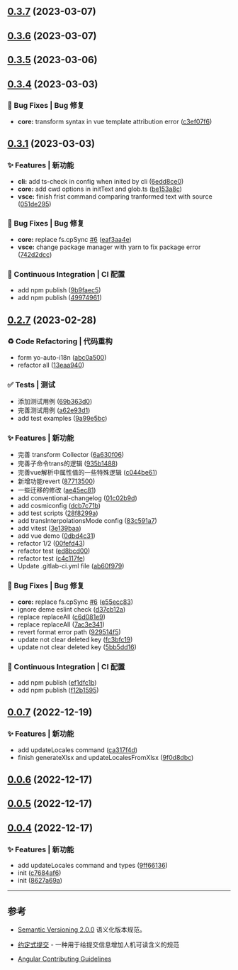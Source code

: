 ## [0.3.7](https://gitcn.yostar.net:8888/hangxing.bao/auto-i18n/compare/v0.3.6...v0.3.7) (2023-03-07)



## [0.3.6](https://gitcn.yostar.net:8888/hangxing.bao/auto-i18n/compare/v0.3.5...v0.3.6) (2023-03-07)



## [0.3.5](https://gitcn.yostar.net:8888/hangxing.bao/auto-i18n/compare/v0.3.4...v0.3.5) (2023-03-06)



## [0.3.4](https://gitcn.yostar.net:8888/hangxing.bao/auto-i18n/compare/v0.3.1...v0.3.4) (2023-03-03)


### 🐛 Bug Fixes | Bug 修复

* **core:** transform syntax in vue template attribution error ([c3ef07f6](https://gitcn.yostar.net:8888/hangxing.bao/auto-i18n/-/commit/c3ef07f685c662f7024be63532163ad553f5e481))



## [0.3.1](https://gitcn.yostar.net:8888/hangxing.bao/auto-i18n/compare/v0.2.7...v0.3.1) (2023-03-03)


### ✨ Features | 新功能

* **cli:** add ts-check in config when inited by cli ([6edd8ce0](https://gitcn.yostar.net:8888/hangxing.bao/auto-i18n/-/commit/6edd8ce07beeecb60b9ccaec76fca3b7345e9593))
* **core:** add cwd options in initText and glob.ts ([be153a8c](https://gitcn.yostar.net:8888/hangxing.bao/auto-i18n/-/commit/be153a8ca239f77d7187b3da086f576f71669f06))
* **vsce:** finish frist command comparing tranformed text with source ([051de295](https://gitcn.yostar.net:8888/hangxing.bao/auto-i18n/-/commit/051de295d5c299d5bf28e750d04160b5ccd86a97))


### 🐛 Bug Fixes | Bug 修复

* **core:** replace fs.cpSync [#6](https://gitcn.yostar.net:8888/hangxing.bao/auto-i18n/issues/6) ([eaf3aa4e](https://gitcn.yostar.net:8888/hangxing.bao/auto-i18n/-/commit/eaf3aa4ebffc89bd3796374f23deecc89a881718))
* **vsce:** change package manager with yarn to fix package error ([742d2dcc](https://gitcn.yostar.net:8888/hangxing.bao/auto-i18n/-/commit/742d2dccabe40ee9b16861787b110a89b81c0c8c))


### 🔧 Continuous Integration | CI 配置

* add npm publish ([9b9faec5](https://gitcn.yostar.net:8888/hangxing.bao/auto-i18n/-/commit/9b9faec598565c7e7802386a6cb88bd8e2ec8a35))
* add npm publish ([49974961](https://gitcn.yostar.net:8888/hangxing.bao/auto-i18n/-/commit/4997496129dff307f9dcc84e776175b8fa06e469))



## [0.2.7](https://gitcn.yostar.net:8888/hangxing.bao/auto-i18n/compare/v0.0.7...v0.2.7) (2023-02-28)


### ♻ Code Refactoring | 代码重构

* form yo-auto-i18n ([abc0a500](https://gitcn.yostar.net:8888/hangxing.bao/auto-i18n/-/commit/abc0a50024dc6144a99bd7b7bb79760ab292c08d))
* refactor all ([13eaa940](https://gitcn.yostar.net:8888/hangxing.bao/auto-i18n/-/commit/13eaa9407dc6a415b1996b0c891966cd90fbc5ab))


### ✅ Tests | 测试

* 添加测试用例 ([69b363d0](https://gitcn.yostar.net:8888/hangxing.bao/auto-i18n/-/commit/69b363d02cca2211cbb7ed95503d95e69ec7f45f))
* 完善测试用例 ([a62e93d1](https://gitcn.yostar.net:8888/hangxing.bao/auto-i18n/-/commit/a62e93d10de86ee93e9a6e67f568cfca4dd1e850))
* add test examples ([9a99e5bc](https://gitcn.yostar.net:8888/hangxing.bao/auto-i18n/-/commit/9a99e5bc2f23b21d0aa873caa8126ac5ce88439d))


### ✨ Features | 新功能

* 完善 transform Collector ([6a630f06](https://gitcn.yostar.net:8888/hangxing.bao/auto-i18n/-/commit/6a630f06bbec5750d57a9c6b3d09457e6d674505))
* 完善子命令trans的逻辑 ([935b1488](https://gitcn.yostar.net:8888/hangxing.bao/auto-i18n/-/commit/935b14884d23fe19cc02b477a6313251b41bfd14))
* 完善vue解析中属性值的一些特殊逻辑 ([c044be61](https://gitcn.yostar.net:8888/hangxing.bao/auto-i18n/-/commit/c044be61b2a451048d6d911aca547eba1a0fc352))
* 新增功能revert ([87713500](https://gitcn.yostar.net:8888/hangxing.bao/auto-i18n/-/commit/87713500838253fd6a377b41180a68380972360c))
* 一些迁移的修改 ([ae45ec81](https://gitcn.yostar.net:8888/hangxing.bao/auto-i18n/-/commit/ae45ec815e1116998b46aa16fea51ff22f37a8ff))
* add conventional-changelog ([01c02b9d](https://gitcn.yostar.net:8888/hangxing.bao/auto-i18n/-/commit/01c02b9d94b80719a89b5baf8828403dd9c1ad90))
* add cosmiconfig ([dcb7c71b](https://gitcn.yostar.net:8888/hangxing.bao/auto-i18n/-/commit/dcb7c71b0f65d36ad91eb1f7a9a6c13cf4f487b1))
* add test scripts ([28f8299a](https://gitcn.yostar.net:8888/hangxing.bao/auto-i18n/-/commit/28f8299abdafc422c09771e24ee7157af3e41ca7))
* add transInterpolationsMode config ([83c591a7](https://gitcn.yostar.net:8888/hangxing.bao/auto-i18n/-/commit/83c591a75c5c6938e4752ad4e816030949319134))
* add vitest ([3e139baa](https://gitcn.yostar.net:8888/hangxing.bao/auto-i18n/-/commit/3e139baab6b71fd849265838fe96e45af5b5e67c))
* add vue demo ([0dbd4c31](https://gitcn.yostar.net:8888/hangxing.bao/auto-i18n/-/commit/0dbd4c31177928483219637bae93a2a27946b551))
* refactor 1/2 ([00fefd43](https://gitcn.yostar.net:8888/hangxing.bao/auto-i18n/-/commit/00fefd4368c3e234d56e9ce34603fee078d666ab))
* refactor test ([ed8bcd00](https://gitcn.yostar.net:8888/hangxing.bao/auto-i18n/-/commit/ed8bcd008b0b728249c5efdcaa43b49b99a1d999))
* refactor test ([c4c117fe](https://gitcn.yostar.net:8888/hangxing.bao/auto-i18n/-/commit/c4c117fed1050a4e60635c7785f17a8b91d16096))
* Update .gitlab-ci.yml file ([ab60f979](https://gitcn.yostar.net:8888/hangxing.bao/auto-i18n/-/commit/ab60f979f97758159c02222d70915eea421940de))


### 🐛 Bug Fixes | Bug 修复

* **core:** replace fs.cpSync [#6](https://gitcn.yostar.net:8888/hangxing.bao/auto-i18n/issues/6) ([e55ecc83](https://gitcn.yostar.net:8888/hangxing.bao/auto-i18n/-/commit/e55ecc83f496ca73d31e4ef24431ae3a88b98169))
* ignore deme eslint check ([d37cb12a](https://gitcn.yostar.net:8888/hangxing.bao/auto-i18n/-/commit/d37cb12a47ecab0862281d1dc391f348ff904056))
* replace replaceAll ([c6d081e9](https://gitcn.yostar.net:8888/hangxing.bao/auto-i18n/-/commit/c6d081e9a43ad3238cbdd2075e67cc950b345018))
* replace replaceAll ([7ac3e341](https://gitcn.yostar.net:8888/hangxing.bao/auto-i18n/-/commit/7ac3e3412363a67e21e34534273ea07afd51d834))
* revert format error path ([929514f5](https://gitcn.yostar.net:8888/hangxing.bao/auto-i18n/-/commit/929514f5c910667b8d087e75d69dc313eaefa71f))
* update not clear deleted key ([fc3bfc19](https://gitcn.yostar.net:8888/hangxing.bao/auto-i18n/-/commit/fc3bfc19408e0995b7bffb156b7507583458b8fa))
* update not clear deleted key ([5bb5dd16](https://gitcn.yostar.net:8888/hangxing.bao/auto-i18n/-/commit/5bb5dd16922bbcf71769e28880297c957c4e0f03))


### 🔧 Continuous Integration | CI 配置

* add npm publish ([ef1dfc1b](https://gitcn.yostar.net:8888/hangxing.bao/auto-i18n/-/commit/ef1dfc1b5b30b199f130a6916ae8b05280ad627f))
* add npm publish ([f12b1595](https://gitcn.yostar.net:8888/hangxing.bao/auto-i18n/-/commit/f12b15955bcde6472ad59ba3673cda84a4b077c4))



## [0.0.7](https://gitcn.yostar.net:8888/hangxing.bao/auto-i18n/compare/v0.0.6...v0.0.7) (2022-12-19)


### ✨ Features | 新功能

* add updateLocales command ([ca317f4d](https://gitcn.yostar.net:8888/hangxing.bao/auto-i18n/-/commit/ca317f4db156b3d9aa9b52a507491daa930e0daf))
* finish generateXlsx and updateLocalesFromXlsx ([9f0d8dbc](https://gitcn.yostar.net:8888/hangxing.bao/auto-i18n/-/commit/9f0d8dbc7df2cb7ec92e9ad504c4ac66850d5e0f))



## [0.0.6](https://gitcn.yostar.net:8888/hangxing.bao/auto-i18n/compare/v0.0.5...v0.0.6) (2022-12-17)



## [0.0.5](https://gitcn.yostar.net:8888/hangxing.bao/auto-i18n/compare/v0.0.4...v0.0.5) (2022-12-17)



## [0.0.4](https://gitcn.yostar.net:8888/hangxing.bao/auto-i18n/compare/8627a69a6f538932fc21f1ff63fcec3014377830...v0.0.4) (2022-12-17)


### ✨ Features | 新功能

* add updateLocales command and types ([9ff66136](https://gitcn.yostar.net:8888/hangxing.bao/auto-i18n/-/commit/9ff661361f06833c0f0fea79192adf80b23e62ef))
* init ([c7684af6](https://gitcn.yostar.net:8888/hangxing.bao/auto-i18n/-/commit/c7684af6219ad2330688bf52bb1e5385d72197e9))
* init ([8627a69a](https://gitcn.yostar.net:8888/hangxing.bao/auto-i18n/-/commit/8627a69a6f538932fc21f1ff63fcec3014377830))




---

## 参考

* [Semantic Versioning 2.0.0](http://semver.org/lang/zh-CN/) 语义化版本规范。

* [约定式提交](https://www.conventionalcommits.org/zh-hans/v1.0.0/) - 一种用于给提交信息增加人机可读含义的规范

* [Angular Contributing Guidelines](https://github.com/angular/angular/blob/main/CONTRIBUTING.md#commit)
